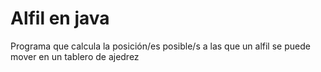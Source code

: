 # Alfil en java
Programa que calcula la posición/es posible/s a las que un alfil se puede mover en un tablero de ajedrez
